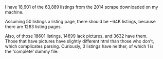 I have 18,601 of the 63,889 listings from the 2014 scrape downloaded on my machine. 

Assuming 50 listings a listing page, there should be ~64K listings, because there are 1283 listing pages.

Also, of those 18601 listings, 14699 lack pictures, and 3632 have them. Those that have pictures have slightly different html than those who don't, which complicates parsing. Curiously, 3 listings have neither, of which 1 is the 'complete' dummy file. 
